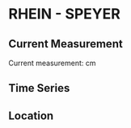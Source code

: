 # RHEIN - SPEYER

## Current Measurement

Current measurement: <Value topic="rivers/pegel-online/RHEIN/SPEYER/measurementValue"/> cm

## Time Series

<TimeSeries topic="rivers/pegel-online/RHEIN/SPEYER/measurementValue" period="week" />

## Location

<WorldMap>
  <Marker lat="49.32380655153638" lon="8.448704637325552" labelTopic="rivers/pegel-online/RHEIN/SPEYER" />
</WorldMap>
